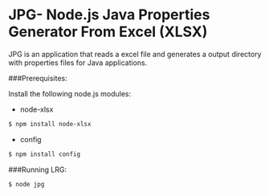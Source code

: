 JPG- Node.js Java Properties Generator From Excel (XLSX)
========================

JPG is an application that reads a excel file and generates a output directory with properties files for Java applications.

###Prerequisites:

Install the following node.js modules:
  - node-xlsx
```sh
$ npm install node-xlsx
```
  
  - config
```sh
$ npm install config
```



###Running LRG:
```sh
$ node jpg
```

